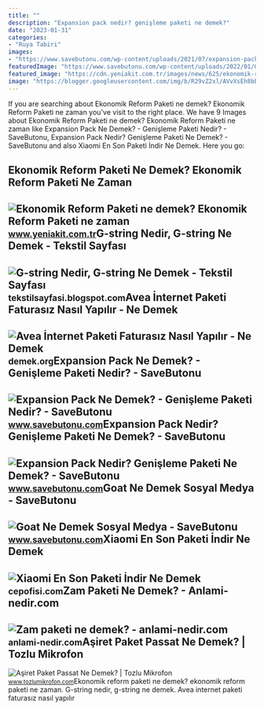 ```yaml
---
title: ""
description: "Expansion pack nedir? genişleme paketi ne demek?"
date: "2023-01-31"
categories:
- "Ruya Tabiri"
images:
- "https://www.savebutonu.com/wp-content/uploads/2021/07/expansion-pack-nedir-genisleme-paketi-ne-demek-1050x525.jpg"
featuredImage: "https://www.savebutonu.com/wp-content/uploads/2022/01/GOAT-NE-DEMEK.jpg"
featured_image: "https://cdn.yeniakit.com.tr/images/news/625/ekonomik-reform-paketi-ne-demek-ekonomik-reform-paketi-ne-zaman-aciklanir-h1615316513-74a7a7.jpg"
image: "https://blogger.googleusercontent.com/img/b/R29vZ2xl/AVvXsEh8bEIhANUNkol7QQ_tdQJZuo5Q8SbX5UNloti0Eoe1ayIFp-K3weK2k2HoFdCLgAQqwMvMFy6WS80gtYE9mxsAjEUbkgQBTgxC3LNCTYMJgGXWScCyTXuyYZ8l1iKkKXznpON4dOMIifWKuXvtHq607k_HpYbpXqY4Hv14RCxGi6OsGG1WwYpZbByaAg/s1399/g-string-nedir.jpg"
---
```


If you are searching about Ekonomik Reform Paketi ne demek? Ekonomik Reform Paketi ne zaman you've visit to the right place. We have 9 Images about Ekonomik Reform Paketi ne demek? Ekonomik Reform Paketi ne zaman like Expansion Pack Ne Demek? - Genişleme Paketi Nedir? - SaveButonu, Expansion Pack Nedir? Genişleme Paketi Ne Demek? - SaveButonu and also Xiaomi En Son Paketi İndir Ne Demek. Here you go:

Ekonomik Reform Paketi Ne Demek? Ekonomik Reform Paketi Ne Zaman
----------------------------------------------------------------

 ![Ekonomik Reform Paketi ne demek? Ekonomik Reform Paketi ne zaman](https://cdn.yeniakit.com.tr/images/news/625/ekonomik-reform-paketi-ne-demek-ekonomik-reform-paketi-ne-zaman-aciklanir-h1615316513-74a7a7.jpg) <small>www.yeniakit.com.tr</small>G-string Nedir, G-string Ne Demek - Tekstil Sayfası
---------------------------------------------------

 ![G-string Nedir, G-string Ne Demek - Tekstil Sayfası](https://blogger.googleusercontent.com/img/b/R29vZ2xl/AVvXsEh8bEIhANUNkol7QQ_tdQJZuo5Q8SbX5UNloti0Eoe1ayIFp-K3weK2k2HoFdCLgAQqwMvMFy6WS80gtYE9mxsAjEUbkgQBTgxC3LNCTYMJgGXWScCyTXuyYZ8l1iKkKXznpON4dOMIifWKuXvtHq607k_HpYbpXqY4Hv14RCxGi6OsGG1WwYpZbByaAg/s1399/g-string-nedir.jpg) <small>tekstilsayfasi.blogspot.com</small>Avea İnternet Paketi Faturasız Nasıl Yapılır - Ne Demek
-------------------------------------------------------

 ![Avea İnternet Paketi Faturasız Nasıl Yapılır - Ne Demek](https://demek.org/wp-content/uploads/2023/07/Avea-Internet-Paketi-Faturasiz-Nasil-Yapilir6.jpg) <small>demek.org</small>Expansion Pack Ne Demek? - Genişleme Paketi Nedir? - SaveButonu
---------------------------------------------------------------

 ![Expansion Pack Ne Demek? - Genişleme Paketi Nedir? - SaveButonu](https://www.savebutonu.com/wp-content/uploads/2021/07/expansion-pack-nedir-genisleme-paketi-ne-demek-1050x525.jpg) <small>www.savebutonu.com</small>Expansion Pack Nedir? Genişleme Paketi Ne Demek? - SaveButonu
-------------------------------------------------------------

 ![Expansion Pack Nedir? Genişleme Paketi Ne Demek? - SaveButonu](https://www.savebutonu.com/wp-content/uploads/2021/08/expansion-pack-nedir.jpg) <small>www.savebutonu.com</small>Goat Ne Demek Sosyal Medya - SaveButonu
---------------------------------------

 ![Goat Ne Demek Sosyal Medya - SaveButonu](https://www.savebutonu.com/wp-content/uploads/2022/01/GOAT-NE-DEMEK.jpg) <small>www.savebutonu.com</small>Xiaomi En Son Paketi İndir Ne Demek
-----------------------------------

 ![Xiaomi En Son Paketi İndir Ne Demek](https://cepofisi.com/wp-content/uploads/2021/01/miui-12.jpg) <small>cepofisi.com</small>Zam Paketi Ne Demek? - Anlami-nedir.com
---------------------------------------

 ![Zam paketi ne demek? - anlami-nedir.com](http://anlami-nedir.com/resimler/2/zam-paketi.jpg) <small>anlami-nedir.com</small>Aşiret Paket Passat Ne Demek? | Tozlu Mikrofon
----------------------------------------------

 ![Aşiret Paket Passat Ne Demek? | Tozlu Mikrofon](https://www.tozlumikrofon.com/wp-content/uploads/2022/06/ED17F7A8-863B-4C24-A66A-7AC053047BFD.jpeg) <small>www.tozlumikrofon.com</small>Ekonomik reform paketi ne demek? ekonomik reform paketi ne zaman. G-string nedir, g-string ne demek. Avea i̇nternet paketi faturasız nasıl yapılır
